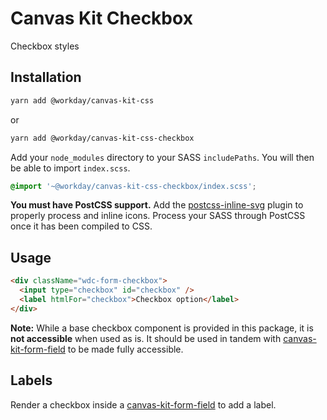 # Canvas Kit Checkbox

Checkbox styles

## Installation

```sh
yarn add @workday/canvas-kit-css
```

or

```sh
yarn add @workday/canvas-kit-css-checkbox
```

Add your `node_modules` directory to your SASS `includePaths`. You will then be able to import
`index.scss`.

```scss
@import '~@workday/canvas-kit-css-checkbox/index.scss';
```

**You must have PostCSS support.** Add the
[postcss-inline-svg](https://github.com/TrySound/postcss-inline-svg) plugin to properly process and
inline icons. Process your SASS through PostCSS once it has been compiled to CSS.

## Usage

```html
<div className="wdc-form-checkbox">
  <input type="checkbox" id="checkbox" />
  <label htmlFor="checkbox">Checkbox option</label>
</div>
```

**Note:** While a base checkbox component is provided in this package, it is **not accessible** when
used as is. It should be used in tandem with [canvas-kit-form-field](../../form-field/css) to be
made fully accessible.

## Labels

Render a checkbox inside a [canvas-kit-form-field](../../form-field/css) to add a label.

